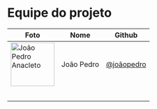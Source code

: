 # Equipe do projeto

| Foto                                                                                                   | Nome       | Github                                       |
| ------------------------------------------------------------------------------------------------------ | ---------- | -------------------------------------------- |
| <img src="https://avatars.githubusercontent.com/u/56097889?v=4" alt="João Pedro Anacleto" width="100"> | João Pedro | [@joãopedro](https://github.com/jpanacleto2) |
|                                                                                                        |            |                                              |
|                                                                                                        |            |                                              |
|                                                                                                        |            |                                              |
|                                                                                                        |            |                                              |
|                                                                                                        |            |                                              |
